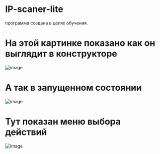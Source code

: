 # IP-scaner-lite
 программа создана в целях обучения.
 
 # На этой картинке показано как он выглядит в конструкторе
 
 ![image](https://user-images.githubusercontent.com/90987143/229341919-618df355-d5f1-4409-955f-83a52d0e2369.png)

# А так в запущенном состоянии 

![image](https://user-images.githubusercontent.com/90987143/229342005-29bbb93a-d4a7-46d4-9a86-4e4aea6c3f8d.png)

# Тут показан меню выбора действий

![image](https://user-images.githubusercontent.com/90987143/229342109-2b5b36ba-8cd7-449d-9a66-65a4b2f45f17.png)
